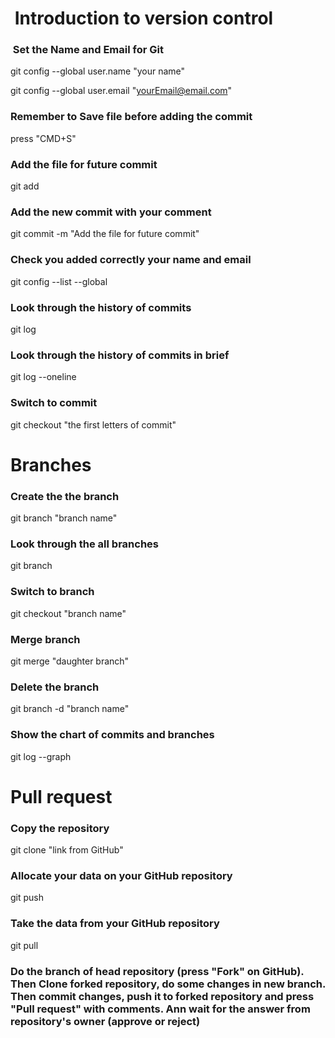 #  Introduction to version control
###  Set the Name and Email for Git
git config --global user.name "your name"

git config --global user.email "yourEmail@email.com"

### Remember to Save file before adding the commit
   press "CMD+S"

### Add the file for future commit
git add <fileName>

### Add the new commit with your comment
git commit -m "Add the file for future commit"

### Check you added correctly your name and email
git config --list --global

### Look through the history of commits
git log

### Look through the history of commits in brief
git log --oneline  

### Switch to commit
git checkout "the first letters of commit"

# Branches
### Create the the branch
git branch "branch name"

### Look through the all branches
git branch

### Switch to branch
git checkout "branch name"

### Merge branch
git merge "daughter branch"

### Delete the branch
git branch -d "branch name"

### Show the chart of commits and branches
git log --graph
# Pull request
### Copy the repository
git clone "link from GitHub"

### Allocate your data on your GitHub repository
git push

### Take the data from your GitHub repository
git pull

### Do the branch of head repository (press "Fork" on GitHub). Then Clone forked repository, do some changes in new branch. Then commit changes, push it to forked repository and press "Pull request" with comments. Ann wait for the answer from repository's owner (approve or reject)
